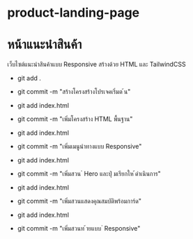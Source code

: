 # product-landing-page

# หน้าแนะนําสินค้า
เว็บไซต์แนะนําสินค้าแบบ Responsive สร้างด้วย HTML และ TailwindCSS

- git add .
- git commit -m "สร้างโครงสร้างโปรเจคเริ่มต ้น"

- git add index.html
- git commit -m "เพิ่มโครงสร้าง HTML พื้นฐาน" 

- git add index.html
- git commit -m "เพิ่มเมนูนําทางแบบ Responsive"

- git add index.html
- git commit -m "เพิ่มสวน ่ Hero และปุ่ มเรียกให ้ดําเนินการ"

- git add index.html
- git commit -m "เพิ่มสวนแสดงคุณสมบัติพร้อมการ์ด"

- git add index.html
- git commit -m "เพิ่มสวนท ้ายแบบ ่ Responsive"
